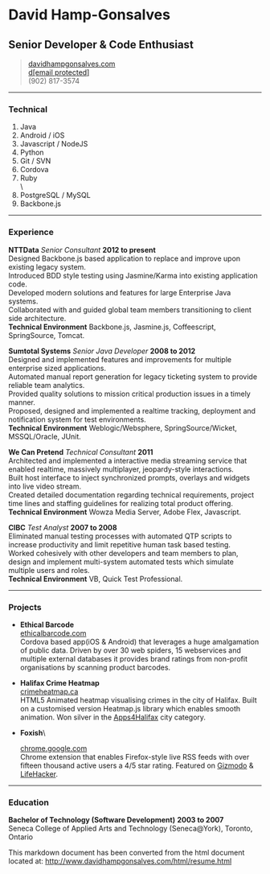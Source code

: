 David Hamp-Gonsalves
====================

Senior Developer & Code Enthusiast
----------------------------------

> [davidhampgonsalves.com](http://www.davidhampgonsalves.com)\
> [d[email
> protected]](http://www.cloudflare.com/email-protection#086c697e616c606965786f67667b69647e6d7b486f65696164266b6765)
> \
> (902) 817-3574

* * * * *

### Technical

1.  Java
2.  Android / iOS
3.  Javascript / NodeJS
4.  Python
5.  Git / SVN
6.  Cordova
7.  Ruby\
    \
8.  PostgreSQL / MySQL
9.  Backbone.js

* * * * *

### Experience

**NTTData** *Senior Consultant* **2012 to present**\
 Designed Backbone.js based application to replace and improve upon
existing legacy system.\
 Introduced BDD style testing using Jasmine/Karma into existing
application code.\
 Developed modern solutions and features for large Enterprise Java
systems.\
 Collaborated with and guided global team members transitioning to
client side architecture.\
 **Technical Environment** Backbone.js, Jasmine.js, Coffeescript,
SpringSource, Tomcat.

**Sumtotal Systems** *Senior Java Developer* **2008 to 2012**\
 Designed and implemented features and improvements for multiple
enterprise sized applications.\
 Automated manual report generation for legacy ticketing system to
provide reliable team analytics.\
 Provided quality solutions to mission critical production issues in a
timely manner.\
 Proposed, designed and implemented a realtime tracking, deployment and
notification system for test environments.\
 **Technical Environment** Weblogic/Websphere, SpringSource/Wicket,
MSSQL/Oracle, JUnit.

**We Can Pretend** *Technical Consultant* **2011**\
 Architected and implemented a interactive media streaming service that
enabled realtime, massively multiplayer, jeopardy-style interactions.\
 Built host interface to inject synchronized prompts, overlays and
widgets into live video stream.\
 Created detailed documentation regarding technical requirements,
project time lines and staffing guidelines for realizing total product
offering.\
 **Technical Environment** Wowza Media Server, Adobe Flex, Javascript.

**CIBC** *Test Analyst* **2007 to 2008**\
 Eliminated manual testing processes with automated QTP scripts to
increase productivity and limit repetitive human task based testing.\
 Worked cohesively with other developers and team members to plan,
design and implement multi-system automated tests which simulate
multiple users and roles.\
 **Technical Environment** VB, Quick Test Professional.

* * * * *

### Projects

-   **Ethical Barcode**\
     [ethicalbarcode.com](http://www.ethicalbarcode.com)\
     Cordova based app(iOS & Android) that leverages a huge amalgamation
    of public data. Driven by over 30 web spiders, 15 webservices and
    multiple external databases it provides brand ratings from
    non-profit organisations by scanning product barcodes.

-   **Halifax Crime Heatmap**\
     [crimeheatmap.ca](http://www.crimeheatmap.ca)\
     HTML5 Animated heatmap visualising crimes in the city of Halifax.
    Built on a customised version Heatmap.js library which enables
    smooth animation. Won silver in the
    [Apps4Halifax](http://apps4halifax.ca/) city category.

-   **Foxish**\

    [chrome.google.com](https://chrome.google.com/webstore/detail/jpgagcapnkccceppgljfpoadahaopjdb)\
     Chrome extension that enables Firefox-style live RSS feeds with
    over fifteen thousand active users a 4/5 star rating. Featured on
    [Gizmodo](http://gizmodo.com/5609633/10-add+ons-you-have-to-know-about-for-google-chrome)
    &
    [LifeHacker](http://lifehacker.com/5603602/foxish-live-rss-adds-live-bookmarks-to-google-chrome).

* * * * *

### Education

**Bachelor of Technology (Software Development)** **2003 to 2007**\
 Seneca College of Applied Arts and Technology (Seneca@York), Toronto,
Ontario

This markdown document has been converted from the html document located at:
http://www.davidhampgonsalves.com/html/resume.html
